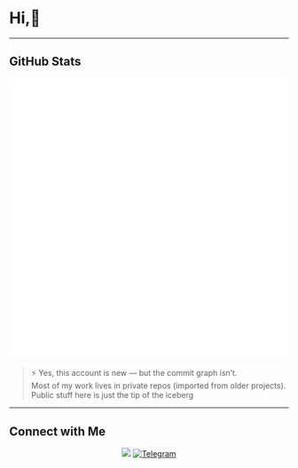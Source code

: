 # Hi,👋
---
## GitHub Stats
<p align="center">
  <img src="https://github.com/ohmyarthur/ohmyarthur/blob/main/metrics.svg" alt="Arthur's GitHub Metrics"/>
</p>

> ⚡ Yes, this account is new — but the commit graph isn’t.  
> Most of my work lives in private repos (imported from older projects).  
> Public stuff here is just the tip of the iceberg 

---

## Connect with Me
<p align="center">
  <a href="https://github.com/ohmyarthur"><img src="https://cdn.jsdelivr.net/gh/devicons/devicon/icons/github/github-original.svg" width="40"/></a>
  <a href="https://t.me/durovpaIsu">
    <img src="https://cdn.jsdelivr.net/gh/simple-icons/simple-icons/icons/telegram.svg" width="40" alt="Telegram"/>
  </a>
</p>
